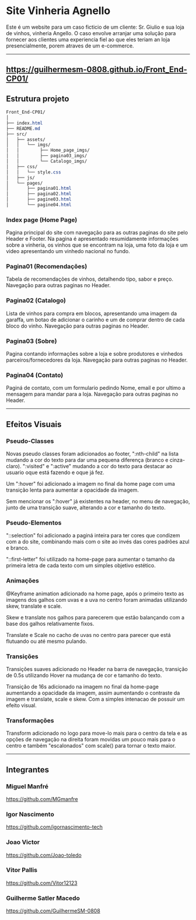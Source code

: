 # Site Vinheria Agnello

Este é um website para um caso ficticio de um cliente: Sr. Giulio e sua loja de vinhos, vinheria Angello.
O caso envolve arranjar uma solução para fornecer aos clientes uma experiencia fiel ao que eles teriam an loja presencialmente, porem atraves de um e-commerce.

---

## https://guilhermesm-0808.github.io/Front_End-CP01/


## Estrutura projeto

```css
Front_End-CP01/
│
├── index.html
├── README.md
├── src/
│   ├── assets/
│   │   └── imgs/
│   │        ├── Home_page_imgs/
│   │        ├── pagina03_imgs/
│   │        └── Catalogo_imgs/
│   ├── css/
│   │   └── style.css
│   ├── js/
│   └── pages/
│       ├── pagina01.html
│       ├── pagina02.html
│       ├── pagine03.html
│       └── pagine04.html
```
### Index page (Home Page)

Pagina principal do site com navegação para as outras paginas do site pelo Header e Footer. Na pagina é apresentado resumidamente informações sobre a vinheria, os vinhos que se encontram na loja, uma foto da loja e um video apresentando um vinhedo nacional no fundo.

### Pagina01 (Recomendações)

Tabela de recomendações de vinhos, detalhendo tipo, sabor e preço.
Navegação para outras paginas no Header.

### Pagina02 (Catalogo)

Lista de vinhos para compra em blocos, apresentando uma imagem da garaffa, um botao de adicionar o carinho e um de comprar dentro de cada bloco do vinho.
Navegação para outras paginas no Header.

### Pagina03 (Sobre)

Pagina contando informações sobre a loja e sobre produtores e vinhedos parceiros/fornecedores da loja.
Navegação para outras paginas no Header.

### Pagina04 (Contato)

Paginá de contato, com um formulario pedindo Nome, email e por ultimo a mensagem para mandar para a loja.
Navegação para outras paginas no Header.

---

## Efeitos Visuais

### Pseudo-Classes
Novas pseudo classes foram adicionados ao footer, ":nth-child" na lista mudando a cor do texto para dar uma pequena diferença (branco e cinza-claro). ":visited" e ":active" mudando a cor do texto para destacar ao usuario oque está fazendo e oque já fez.

Um ":hover" foi adicionado a imagem no final da home page com uma transição lenta para aumentar a opacidade da imagem.

Sem mencionar os ":hover" já existentes na header, no menu de navegação, junto de uma transição suave, alterando a cor e tamanho do texto. 

### Pseudo-Elementos
"::selection" foi adicionado a paginá inteira para ter cores que condizem com a do site, combinando mais com o site ao invés das cores padrões azul e branco.

"::first-letter" foi utilizado na home-page para aumentar o tamanho da primeira letra de cada texto com um simples objetivo estético.


### Animações
@Keyframe animation adicionado na home page, após o primeiro texto as imagens dos galhos com uvas e a uva no centro foram animadas utilizando skew, translate e scale.

Skew e translate nos galhos para parecerem que estão balançando com a base dos galhos relativamente fixos.

Translate e Scale no cacho de uvas no centro para parecer que está flutuando ou até mesmo pulando. 


### Transições
Transições suaves adicionado no Header na barra de navegação, transição de 0.5s utilizando Hover na mudança de cor e tamanho do texto.

Transição de 16s adicionado na imagem no final da home-page aumentando a opacidade da imagem, assim aumentando o contraste da imagem e translate, scale e skew. Com a simples intenacao de possuir um efeito visual.

### Transformações
Transform adicionado no logo para move-lo mais para o centro da tela e as opções de navegação na direita foram movidas um pouco mais para o centro e também "escalonados" com scale() para tornar o texto maior.



---

## Integrantes

### Miguel Manfré
https://github.com/MGmanfre

### Igor Nascimento
https://github.com/igornascimento-tech

### Joao Victor
https://github.com/Joao-toledo

### Vitor Pallis
https://github.com/Vitor12123

### Guilherme Satler Macedo
https://github.com/GuilhermeSM-0808